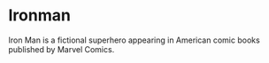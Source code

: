 # Ironman
Iron Man is a fictional superhero appearing in American comic books published by Marvel Comics.
